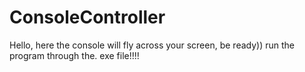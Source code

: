 # ConsoleController
Hello, here the console will fly across your screen, be ready))
run the program through the. exe file!!!!

